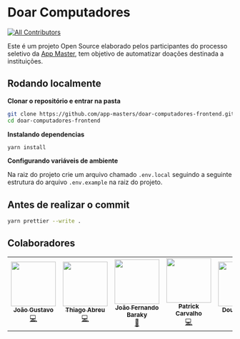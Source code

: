 # Doar Computadores

<!-- ALL-CONTRIBUTORS-BADGE:START - Do not remove or modify this section -->

[![All Contributors](https://img.shields.io/badge/all_contributors-5-orange.svg?style=flat-square)](#contributors-)

<!-- ALL-CONTRIBUTORS-BADGE:END -->

Este é um projeto Open Source elaborado pelos participantes do processo seletivo da
[App Master](https://www.appmasters.io), tem objetivo de automatizar doações destinada a
instituições.

## Rodando localmente

**Clonar o repositório e entrar na pasta**

```bash
git clone https://github.com/app-masters/doar-computadores-frontend.git
cd doar-computadores-frontend
```

**Instalando dependencias**

```bash
yarn install
```

**Configurando variáveis de ambiente**

Na raiz do projeto crie um arquivo chamado `.env.local` seguindo a seguinte estrutura do arquivo
`.env.example` na raiz do projeto.

## Antes de realizar o commit

```bash
yarn prettier --write .
```

## Colaboradores

<!-- ALL-CONTRIBUTORS-LIST:START - Do not remove or modify this section -->
<!-- prettier-ignore-start -->
<!-- markdownlint-disable -->
<table>
  <tr>
    <td align="center"><a href="https://joaosilva-web.github.io/sitePessoal/index.html"><img src="https://avatars.githubusercontent.com/u/71562367?v=4?s=100" width="100px;" alt=""/><br /><sub><b>João Gustavo</b></sub></a><br /><a href="https://github.com/App Masters/doar-computadores-frontend/commits?author=joaosilva-web" title="Code">💻</a></td>
    <td align="center"><a href="https://www.linkedin.com/in/thiago-abreu-8556861b5/"><img src="https://avatars.githubusercontent.com/u/54290435?v=4?s=100" width="100px;" alt=""/><br /><sub><b>Thiago Abreu</b></sub></a><br /><a href="https://github.com/App Masters/doar-computadores-frontend/commits?author=abreuthrj" title="Code">💻</a></td>
    <td align="center"><a href="https://github.com/jfbaraky"><img src="https://avatars.githubusercontent.com/u/20716607?v=4?s=100" width="100px;" alt=""/><br /><sub><b>João Fernando Baraky</b></sub></a><br /><a href="#ideas-jfbaraky" title="Ideas, Planning, & Feedback">🤔</a></td>
    <td align="center"><a href="https://github.com/Patrick448"><img src="https://avatars.githubusercontent.com/u/48632357?v=4?s=100" width="100px;" alt=""/><br /><sub><b>Patrick Carvalho</b></sub></a><br /><a href="https://github.com/App Masters/doar-computadores-frontend/commits?author=Patrick448" title="Code">💻</a></td>
    <td align="center"><a href="https://github.com/douglassantos45"><img src="https://avatars.githubusercontent.com/u/45425938?v=4?s=100" width="100px;" alt=""/><br /><sub><b>Douglas Tott</b></sub></a><br /><a href="https://github.com/App Masters/doar-computadores-frontend/commits?author=douglassantos45" title="Code">💻</a></td>
  </tr>
</table>

<!-- markdownlint-restore -->
<!-- prettier-ignore-end -->

<!-- ALL-CONTRIBUTORS-LIST:END -->
